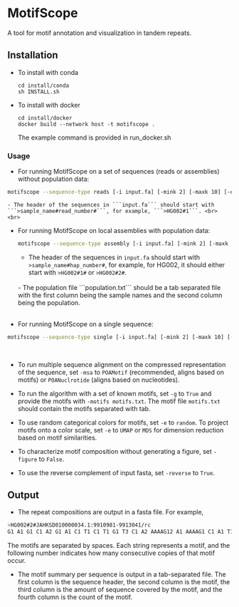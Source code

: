 
# MotifScope
A tool for motif annotation and visualization in tandem repeats.

## Installation
- To install with conda
  ```
  cd install/conda
  sh INSTALL.sh
  ```
- To install with docker
  ```
  cd install/docker
  docker build --network host -t motifscope .
  ```
  The example command is provided in run_docker.sh
  <br>
### Usage
- For running MotifScope on a set of sequences (reads or assemblies) without population data:
```bash
motifscope --sequence-type reads [-i input.fa] [-mink 2] [-maxk 10] [-o output.prefix]
```
    - The header of the sequences in ```input.fa``` should start with ```>sample_name#read_number#```, for example, ```>HG002#1```. <br>
    <br>
- For running MotifScope on local assemblies with population data:
  ```bash
  motifscope --sequence-type assembly [-i input.fa] [-mink 2] [-maxk 10] [-p population.txt] [-o output.prefix]
  ```
    - The header of the sequences in ```input.fa``` should start with ```>sample_name#hap_number#```, for example, for HG002, it should either start with ```>HG002#1#``` or ```>HG002#2#```. <br>
    <br>
    - The population file ```population.txt``` should be a tab separated file with the first column being the sample names and the second column being the population. <br>
    <br>
    
- For running MotifScope on a single sequence:
```bash
motifscope --sequence-type single [-i input.fa] [-mink 2] [-maxk 10] [-o output.prefix]
```
<br>

- To run multiple sequence alignment on the compressed representation of the sequence, set ```-msa``` to ```POAMotif``` (recommended, aligns based on motifs) or ```POANuclrotide``` (aligns based on nucleotides). <br>

- To run the algorithm with a set of known motifs, set ```-g``` to ```True``` and provide the motifs with ```-motifs motifs.txt```. The motif file ```motifs.txt``` should contain the motifs separated with tab. <br>

- To use random categorical colors for motifs, set ```-e``` to ```random```. To project motifs onto a color scale, set ```-e``` to ```UMAP``` or ```MDS``` for dimension reduction based on motif similarities. <br>

- To characterize motif composition without generating a figure, set ```-figure``` to ```False```. <br>

- To use the reverse complement of input fasta, set ```-reverse``` to ```True```. <br>

## Output
- The repeat compositions are output in a fasta file. For example,
```bash
>HG002#2#JAHKSD010000034.1:9910981-9913041/rc
G1 A1 G1 C1 A2 G1 A1 C1 T1 C1 T1 G1 T3 C1 A2 AAAAG12 A1 AAAAG1 C1 A1 T1 G1 T2 C1 T1 A3 G1 A1 G1
```
The motifs are separated by spaces. Each string represents a motif, and the following number indicates how many consecutive copies of that motif occur. <br>

- The motif summary per sequence is output in a tab-separated file. The first column is the sequence header, the second column is the motif, the third column is the amount of sequence covered by the motif, and the fourth column is the count of the motif. 
